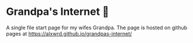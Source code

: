 # Grandpa's Internet :older_man:

A single file start page for my wifes Grandpa. The page is hosted on github pages at https://alxwrd.github.io/grandpas-internet/

